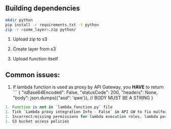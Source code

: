 ## Building dependencies
```sh
mkdir python
pip install -r requirements.txt -t python
zip -r <some_layer>.zip python/
``` 
1. Upload zip to s3

1. Create layer from s3

1. Upload function itself

## Common issues:
1. If lambda function is used as proxy by API Gateway, you __HAVE__ to return ```
{
    "isBase64Encoded": False,
    "statusCode": 200,
    "headers": None,
    "body": json.dumps({"asd": 'qwe'}), // BODY MUST BE A STRING
}
``` as a response. If response is malformed, you'll get a 502 status code
1. Function is not in `lambda_function.py` file
1. Tick `Lambda proxy integration Info - False` in API GW to fix malformed event input in lambda
1. Incorrect/missing permissions for lambda execution roles, lambda permissions to put objects to s3, API GW permissions to invoke Lambdas
1. S3 bucket access policies

